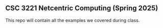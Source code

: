 ## CSC 3221 Netcentric Computing (Spring 2025)
This repo will contain all the examples we covered during class.
